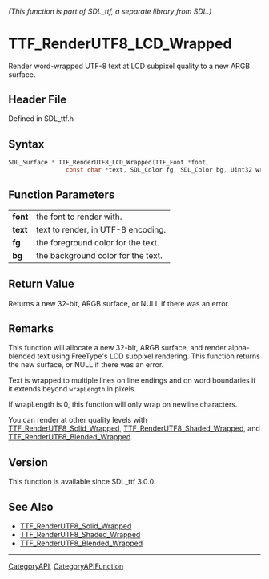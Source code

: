 ###### (This function is part of SDL_ttf, a separate library from SDL.)
# TTF_RenderUTF8_LCD_Wrapped

Render word-wrapped UTF-8 text at LCD subpixel quality to a new ARGB surface.

## Header File

Defined in SDL_ttf.h

## Syntax

```c
SDL_Surface * TTF_RenderUTF8_LCD_Wrapped(TTF_Font *font,
                const char *text, SDL_Color fg, SDL_Color bg, Uint32 wrapLength);

```

## Function Parameters

|              |                                    |
| ------------ | ---------------------------------- |
| **font**     | the font to render with.           |
| **text**     | text to render, in UTF-8 encoding. |
| **fg**       | the foreground color for the text. |
| **bg**       | the background color for the text. |

## Return Value

Returns a new 32-bit, ARGB surface, or NULL if there was an error.

## Remarks

This function will allocate a new 32-bit, ARGB surface, and render
alpha-blended text using FreeType's LCD subpixel rendering. This function
returns the new surface, or NULL if there was an error.

Text is wrapped to multiple lines on line endings and on word boundaries if
it extends beyond `wrapLength` in pixels.

If wrapLength is 0, this function will only wrap on newline characters.

You can render at other quality levels with
[TTF_RenderUTF8_Solid_Wrapped](TTF_RenderUTF8_Solid_Wrapped),
[TTF_RenderUTF8_Shaded_Wrapped](TTF_RenderUTF8_Shaded_Wrapped), and
[TTF_RenderUTF8_Blended_Wrapped](TTF_RenderUTF8_Blended_Wrapped).

## Version

This function is available since SDL_ttf 3.0.0.

## See Also

* [TTF_RenderUTF8_Solid_Wrapped](TTF_RenderUTF8_Solid_Wrapped)
* [TTF_RenderUTF8_Shaded_Wrapped](TTF_RenderUTF8_Shaded_Wrapped)
* [TTF_RenderUTF8_Blended_Wrapped](TTF_RenderUTF8_Blended_Wrapped)

----
[CategoryAPI](CategoryAPI), [CategoryAPIFunction](CategoryAPIFunction)

